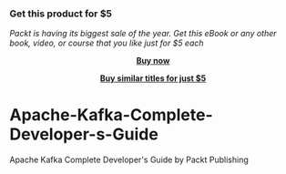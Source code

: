 
### Get this product for $5

<i>Packt is having its biggest sale of the year. Get this eBook or any other book, video, or course that you like just for $5 each</i>


<b><p align='center'>[Buy now](https://packt.link/9781800208247)</p></b>


<b><p align='center'>[Buy similar titles for just $5](https://subscription.packtpub.com/search)</p></b>


# Apache-Kafka-Complete-Developer-s-Guide
Apache Kafka Complete Developer's Guide by Packt Publishing
